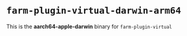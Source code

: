 # `farm-plugin-virtual-darwin-arm64`

This is the **aarch64-apple-darwin** binary for `farm-plugin-virtual`

